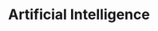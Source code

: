 ---
# file: !my-blog.md
layout: list
title: Artificial Intelligence
slug: artificial-intelligence
menu: true
permalink: /artificial-intelligence/
order: 1
sitemap: false
description: >
    인공지능에 관련된 게시물을 업로드합니다.    

    1. 【Paper】 : 논문 읽고 정리 및 리뷰        

    2. 【강화 학습】 : 강화학습 관련 인강 및 공부 내용 정리       
     
    3. 【확통, 선형대수】 : 인공지능 위한 기초 및 심화 수학 내용 정리     
    
    4. 【Vision】 : Object Detection, Image Segmentation에 대한 정보 정리    

    5. 【Python-Module】 : Deep Laerning에 필요한 모듈 공부내용 정리  
  
# accent_color: rgb(38,139,210)
accent_image: /assets/img/sidebar-bg2.jpg
#   background: rgb(32,32,32)
#   overlay:    false
---